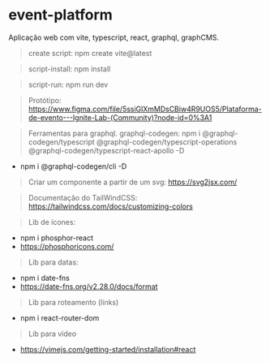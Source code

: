 # event-platform

Aplicação web com vite, typescript, react, graphql, graphCMS.

> create script: npm create vite@latest

> script-install: npm install

> script-run: npm run dev

> Protótipo: 
https://www.figma.com/file/5ssiGlXmMDsCBiw4R9UOS5/Plataforma-de-evento---Ignite-Lab-(Community)?node-id=0%3A1

> Ferramentas para graphql. graphql-codegen:
npm i 
@graphql-codegen/typescript 
@graphql-codegen/typescript-operations 
@graphql-codegen/typescript-react-apollo -D
- npm i @graphql-codegen/cli -D

> Criar um componente a partir de um svg: 
https://svg2jsx.com/

> Documentação do TailWindCSS: 
https://tailwindcss.com/docs/customizing-colors

> Lib de ícones: 
- npm i phosphor-react
- https://phosphoricons.com/

> Lib para datas: 
- npm i date-fns
- https://date-fns.org/v2.28.0/docs/format

> Lib para roteamento (links)
- npm i react-router-dom

> Lib para vídeo
- https://vimejs.com/getting-started/installation#react
